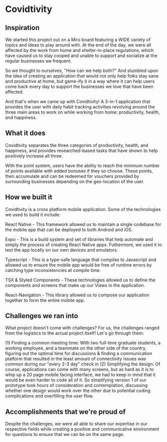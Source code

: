 # Covidtivity

## Inspiration
We started this project out on a Miro board featuring a WIDE variety of topics and ideas to play around with. At the end of the day, we were all affected by the work from home and shelter-in-place regulations, which have caused us to stay cooped and unable to support and socialize at the regular businesses we frequent. 

So we thought to ourselves, "How can we help both?" And stumbled upon the idea of creating an application that would not only help folks stay sane and productive at home, but game-ify it in a way where it can help users come back every day to support the businesses we love that have been affected. 

And that's when we came up with Covidtivity! A 3-in-1 application that provides the user with daily habit tracking activities revolving around the three main areas to work on while working from home: productivity, health, and happiness.

## What it does
Covidtivity separates the three categories of productivity, health, and happiness, and provides researched-based tasks that have shown to help positively increase all three. 

With the point system, users have the ability to reach the minimum number of points available with added bonuses if they so choose. These points, then accumulate and can be redeemed for vouchers provided by surrounding businesses depending on the geo-location of the user.

## How we built it
Covidtivity is a cross platform mobile application. Some of the technologies we used to build it include:

React Native - This framework allowed us to maintain a single codebase for the mobile app that can be deployed to both Android and iOS.

Expo - This is a build system and set of libraries that help automate and simply the process of creating React Native apps. Futhermore, we used it to test the app locally on our own devices and emulators.

Typescript - This is a  type-safe language that compiles to Javascript and allowed us to ensure the mobile app would be free of runtime errors by catching type inconsistencies at compile time.

TSX & Styled Components - These technologies allowed us to define the components and screens that make up our Views in the application.

React-Navigation - This library allowed us to compose our application together to form the entire mobile app.

## Challenges we ran into
What project doesn't come with challenges? For us, the challenges ranged from the logistics to the actual project itself! Let's go through them: 

(1) Finding a common meeting time: With two full-time graduate students, a working employee, and a teammate on the other side of the country, figuring out the optimal time for discussions & finding a communication platform that resulted in the least amount of connectivity issues was common during our "every 2-3 day" check in
(2) Simplifying the design: Of course, applications can come with many screens, but as hard as it is to whip up a 20 page mobile facing interface, we had to keep in mind that it would be even harder to code all of it. So simplifying version 1 of our prototype took hours of consideration and contemplation, discussing whether one design would work over the other due to potential coding complications and overfilling the user flow.  

## Accomplishments that we're proud of
Despite the challenges, we were all able to share our expertise in our respective fields while creating a positive and communicative environment for questions to ensure that we can be on the same page. 

